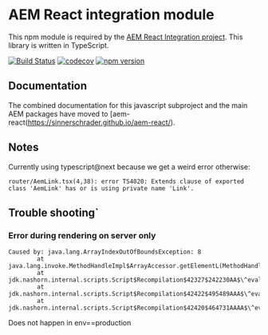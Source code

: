 # AEM React integration module

This npm module  is required by the [AEM React Integration project](http://www.github.com/sinnerschrader/aem-react).
This library is written in TypeScript.

[![Build Status](https://travis-ci.org/sinnerschrader/aem-react-js.svg?branch=master)](https://travis-ci.org/sinnerschrader/aem-react-js)
[![codecov](https://codecov.io/gh/sinnerschrader/aem-react-js/branch/master/graph/badge.svg)](https://codecov.io/gh/sinnerschrader/aem-react-js)
[![npm version](https://badge.fury.io/js/aem-react-js.svg)](https://badge.fury.io/js/aem-react-js)


## Documentation

The combined documentation for this javascript subproject and the main AEM packages have moved to [aem-react(https://sinnerschrader.github.io/aem-react/).

## Notes

Currently using typescript@next because we get a weird error otherwise:

````
router/AemLink.tsx(4,38): error TS4020: Extends clause of exported class 'AemLink' has or is using private name 'Link'.
````


## Trouble shooting`

### Error during rendering on server only

```
Caused by: java.lang.ArrayIndexOutOfBoundsException: 8
        at java.lang.invoke.MethodHandleImpl$ArrayAccessor.getElementL(MethodHandleImpl.java:130)
        at jdk.nashorn.internal.scripts.Script$Recompilation$42327$242230AA$\^eval\_.L:6890$instantiateReactComponent(<eval>:6975)
        at jdk.nashorn.internal.scripts.Script$Recompilation$42422$495489AAA$\^eval\_.L:14349$instantiateChild(<eval>:14379)
        at jdk.nashorn.internal.scripts.Script$Recompilation$42420$464731AAAA$\^eval\_.L:13343$traverseAllChildrenImpl(<eval>:13445)
```
Does not happen in env==production
